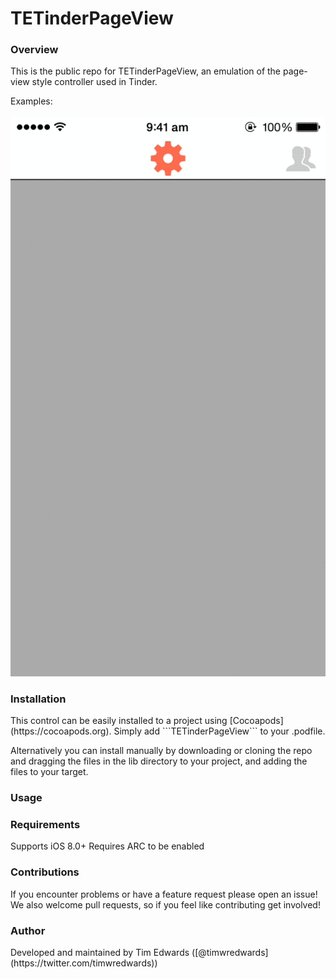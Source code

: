 # TETinderPageView

<h3>Overview</h3>
This is the public repo for TETinderPageView, an emulation of the page-view style controller used in Tinder. 

Examples:
<br>
<br>
![](img/demo.gif)

<h3>Installation</h3>
This control can be easily installed to a project using [Cocoapods](https://cocoapods.org). Simply add ```TETinderPageView``` to your .podfile.

Alternatively you can install manually by downloading or cloning the repo and dragging the files in the lib directory to your project, and adding the files to your target.

<h3>Usage</h3>

<h3>Requirements</h3>

Supports iOS 8.0+
Requires ARC to be enabled

<h3>Contributions</h3>
If you encounter problems or have a feature request please open an issue! We also welcome pull requests, so if you feel like contributing get involved!

<h3>Author</h3>
Developed and maintained by Tim Edwards ([@timwredwards](https://twitter.com/timwredwards))
